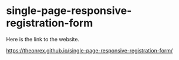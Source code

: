 # single-page-responsive-registration-form

Here is the link to the website.

https://theonrex.github.io/single-page-responsive-registration-form/
